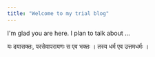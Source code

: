 ```yaml
---
title: "Welcome to my trial blog"
---
```


I'm glad you are here. I plan to talk about ...

यः दयासक्तः, परसेवापरायणः स एव भक्तः । तस्य धर्म एव उत्तमधर्मः ।
